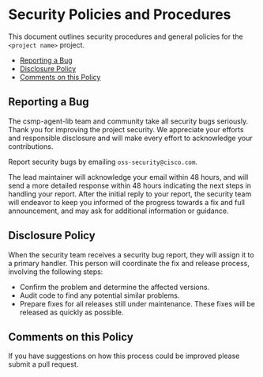 # Security Policies and Procedures

This document outlines security procedures and general policies for the
`<project name>` project.

- [Reporting a Bug](#reporting-a-bug)
- [Disclosure Policy](#disclosure-policy)
- [Comments on this Policy](#comments-on-this-policy)

## Reporting a Bug

The csmp-agent-lib team and community take all security bugs seriously. 
Thank you for improving the project security. 
We appreciate your efforts and responsible disclosure and
will make every effort to acknowledge your contributions.

Report security bugs by emailing `oss-security@cisco.com`.

The lead maintainer will acknowledge your email within 48 hours, and will send a
more detailed response within 48 hours indicating the next steps in handling
your report. After the initial reply to your report, the security team will
endeavor to keep you informed of the progress towards a fix and full
announcement, and may ask for additional information or guidance.

## Disclosure Policy

When the security team receives a security bug report, they will assign it to a
primary handler. This person will coordinate the fix and release process,
involving the following steps:

- Confirm the problem and determine the affected versions.
- Audit code to find any potential similar problems.
- Prepare fixes for all releases still under maintenance. These fixes will be
  released as quickly as possible.

## Comments on this Policy

If you have suggestions on how this process could be improved please submit a
pull request.
